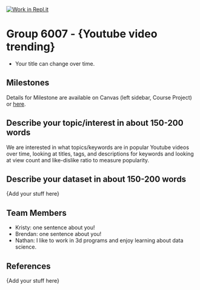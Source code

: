[![Work in Repl.it](https://classroom.github.com/assets/work-in-replit-14baed9a392b3a25080506f3b7b6d57f295ec2978f6f33ec97e36a161684cbe9.svg)](https://classroom.github.com/online_ide?assignment_repo_id=312468&assignment_repo_type=GroupAssignmentRepo)
# Group 6007 - {Youtube video trending}

- Your title can change over time.

## Milestones

Details for Milestone are available on Canvas (left sidebar, Course Project) or [here](https://firas.moosvi.com/courses/data301/project/milestone01.html).

## Describe your topic/interest in about 150-200 words

We are interested in what topics/keywords are in popular Youtube videos over time, looking at titles, tags, and descriptions for keywords and looking at view count and like-dislike ratio to measure popularity. 

## Describe your dataset in about 150-200 words

{Add your stuff here}

## Team Members

- Kristy: one sentence about you!
- Brendan: one sentence about you!
- Nathan: I like to work in 3d programs and enjoy learning about data science.

## References

{Add your stuff here}
